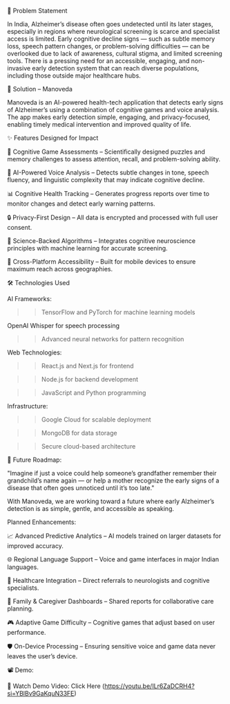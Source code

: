 🚩 Problem Statement

In India, Alzheimer’s disease often goes undetected until its later stages, especially in regions where neurological screening is scarce and specialist access is limited.
Early cognitive decline signs — such as subtle memory loss, speech pattern changes, or problem-solving difficulties — can be overlooked due to lack of awareness, cultural stigma, and limited screening tools.
There is a pressing need for an accessible, engaging, and non-invasive early detection system that can reach diverse populations, including those outside major healthcare hubs.

🎯 Solution – Manoveda

Manoveda is an AI-powered health-tech application that detects early signs of Alzheimer’s using a combination of cognitive games and voice analysis.
The app makes early detection simple, engaging, and privacy-focused, enabling timely medical intervention and improved quality of life.

✨ Features Designed for Impact

🧩 Cognitive Game Assessments – Scientifically designed puzzles and memory challenges to assess attention, recall, and problem-solving ability.

🎤 AI-Powered Voice Analysis – Detects subtle changes in tone, speech fluency, and linguistic complexity that may indicate cognitive decline.

📊 Cognitive Health Tracking – Generates progress reports over time to monitor changes and detect early warning patterns.

🔒 Privacy-First Design – All data is encrypted and processed with full user consent.

🧠 Science-Backed Algorithms – Integrates cognitive neuroscience principles with machine learning for accurate screening.

📱 Cross-Platform Accessibility – Built for mobile devices to ensure maximum reach across geographies.

🛠️ Technologies Used

AI Frameworks:
>> TensorFlow and PyTorch for machine learning models

OpenAI Whisper for speech processing

>> Advanced neural networks for pattern recognition

Web Technologies:
>> React.js and Next.js for frontend

>> Node.js for backend development

>> JavaScript and Python programming

Infrastructure:
>> Google Cloud for scalable deployment

>> MongoDB for data storage

>> Secure cloud-based architecture

🌟 Future Roadmap:

"Imagine if just a voice could help someone’s grandfather remember their grandchild’s name again — or help a mother recognize the early signs of a disease that often goes unnoticed until it’s too late."

With Manoveda, we are working toward a future where early Alzheimer’s detection is as simple, gentle, and accessible as speaking.

Planned Enhancements:

📈 Advanced Predictive Analytics – AI models trained on larger datasets for improved accuracy.

🌐 Regional Language Support – Voice and game interfaces in major Indian languages.

🏥 Healthcare Integration – Direct referrals to neurologists and cognitive specialists.

💬 Family & Caregiver Dashboards – Shared reports for collaborative care planning.

🎮 Adaptive Game Difficulty – Cognitive games that adjust based on user performance.

🛡️ On-Device Processing – Ensuring sensitive voice and game data never leaves the user’s device.

📽️ Demo:

🎥 Watch Demo Video: Click Here (https://youtu.be/ILr6ZaDCRH4?si=YBlBv9GaKquN33FE)
